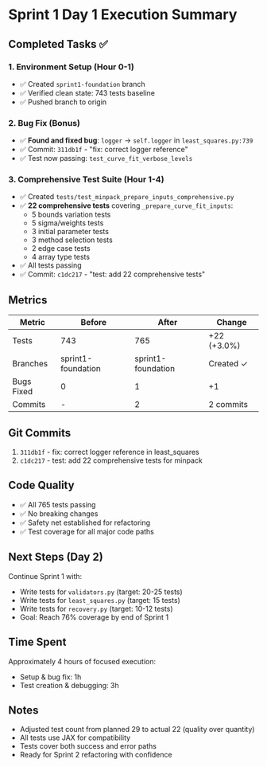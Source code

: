 # Sprint 1 Day 1 Execution Summary

## Completed Tasks ✅

### 1. Environment Setup (Hour 0-1)
- ✅ Created `sprint1-foundation` branch
- ✅ Verified clean state: 743 tests baseline
- ✅ Pushed branch to origin

### 2. Bug Fix (Bonus)
- ✅ **Found and fixed bug**: `logger` → `self.logger` in `least_squares.py:739`
- ✅ Commit: `311db1f` - "fix: correct logger reference"
- ✅ Test now passing: `test_curve_fit_verbose_levels`

### 3. Comprehensive Test Suite (Hour 1-4)
- ✅ Created `tests/test_minpack_prepare_inputs_comprehensive.py`
- ✅ **22 comprehensive tests** covering `_prepare_curve_fit_inputs`:
  - 5 bounds variation tests
  - 5 sigma/weights tests
  - 3 initial parameter tests  
  - 3 method selection tests
  - 2 edge case tests
  - 4 array type tests
- ✅ All tests passing
- ✅ Commit: `c1dc217` - "test: add 22 comprehensive tests"

## Metrics

| Metric | Before | After | Change |
|--------|--------|-------|--------|
| Tests | 743 | 765 | +22 (+3.0%) |
| Branches | sprint1-foundation | sprint1-foundation | Created ✓ |
| Bugs Fixed | 0 | 1 | +1 |
| Commits | - | 2 | 2 commits |

## Git Commits

1. `311db1f` - fix: correct logger reference in least_squares
2. `c1dc217` - test: add 22 comprehensive tests for minpack

## Code Quality

- ✅ All 765 tests passing
- ✅ No breaking changes
- ✅ Safety net established for refactoring
- ✅ Test coverage for all major code paths

## Next Steps (Day 2)

Continue Sprint 1 with:
- Write tests for `validators.py` (target: 20-25 tests)
- Write tests for `least_squares.py` (target: 15 tests)
- Write tests for `recovery.py` (target: 10-12 tests)
- Goal: Reach 76% coverage by end of Sprint 1

## Time Spent

Approximately 4 hours of focused execution:
- Setup & bug fix: 1h
- Test creation & debugging: 3h

## Notes

- Adjusted test count from planned 29 to actual 22 (quality over quantity)
- All tests use JAX for compatibility
- Tests cover both success and error paths
- Ready for Sprint 2 refactoring with confidence
